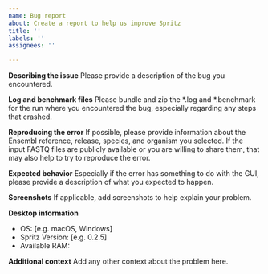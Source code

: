 ```yaml
---
name: Bug report
about: Create a report to help us improve Spritz
title: ''
labels: ''
assignees: ''

---
```


**Describing the issue**
Please provide a description of the bug you encountered.

**Log and benchmark files**
Please bundle and zip the *.log and *.benchmark for the run where you encountered the bug, especially regarding any steps that crashed.

**Reproducing the error**
If possible, please provide information about the Ensembl reference, release, species, and organism you selected. If the input FASTQ files are publicly available or you are willing to share them, that may also help to try to reproduce the error.

**Expected behavior**
Especially if the error has something to do with the GUI, please provide a description of what you expected to happen.

**Screenshots**
If applicable, add screenshots to help explain your problem.

**Desktop information**
 - OS: [e.g. macOS, Windows]
 - Spritz Version: [e.g. 0.2.5]
 - Available RAM:

**Additional context**
Add any other context about the problem here.
